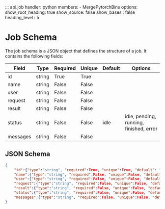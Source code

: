 ::: api.job
    handler: python
    members:
      - MergePytorchBins
    options:
      show_root_heading: true
      show_source: false
      show_bases : false
      heading_level : 5



# Job Schema
The job schema is a JSON object that defines the structure of a job. It contains the following fields:

| Field   | Type   | Required | Unique | Default | Options                     |
|---------|--------|----------|--------|---------|-----------------------------|
| id      | string | True     | True   |         |                             |
| name    | string | False    | False  |         |                             |
| user    | string | False    | False  |         |                             |
| request | string | False    | False  |         |                             |
| result  | string | False    | False  |         |                             |
| status  | string | False    | False  | idle    | idle, pending, running, finished, error |
| messages| string | False    | False  |         |                             |

## JSON Schema
``` json
{
    "id":{"type":"string", "required":True, "unique":True, "default": "","options":[]},
    "name":{"type":"string", "required":False, "unique":False, "default": "","options":[]},
    "user":{"type":"string", "required":False, "unique":False, "default": "","options":[]},
    "request":{"type":"string", "required":False, "unique":False, "default": "","options":[]},
    "result":{"type":"string", "required":False, "unique":False, "default": "","options":[]},
    "status":{"type":"string", "required":False, "unique":False, "default": "idle", "options":["idle","pending", "running", "finished", "error"]},
    "messages":{"type":"string", "required":False, "unique":False, "default": "","options":[]},
}
```